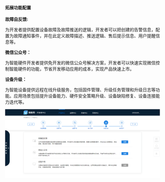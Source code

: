 #### 拓展功能配置  

**故障自反馈:**  

为开发者提供配置设备故障及故障推送的逻辑，开发者可以把创建的告警信息，配置为故障通知事件，并在此定义故障描述、推送逻辑、售后提示信息、用户提醒信息等。  

**微信公众号：**  

为智能硬件开发者提供免开发的微信公众号解决方案，开发者可以快速实现微信控制智能硬件的功能，节省开发移动应用的成本，实现产品快速上市。  

**设备升级：**  

为智能设备提供远程在线升级服务，包括固件管理、升级任务管理和升级日志等功能。应用场景包括提升设备能力、硬件安全策略升级、设备缺陷修复、设备连接能力迭代等。  

![拓展功能][Expand_functionality] 







[Access_plan]:_media/Link/guide.png  
[Architecture]:_media/Link/architecture.png 
[Create_function]:_media/Link/create_function.png  
[Create_function2]:_media/Link/create_function2.png  
[Function_set]:_media/Link/function_set.png  
[Haigeek]:https://www.haigeek.com/web/pages/haigeek.html
[Basis_function]:_media/Link/basis_function.png 
[Advanced_function]:_media/Link/advanced_function.png 
[Other_function]:_media/Link/other_function.png
[Development_process]:_media/Link/development_process.png
[Parameter_configuration]:_media/Link/parameter_configuration.png  
[Product_model]:_media/Link/product_model.png 
[Create_model]:_media/Link/create_model.png  
[Create_success]:_media/Link/create_success.png 
[Create_model]:_media/Link/model_success.png  
[AccessU+]:_media/Link/accessU+.png 
[App_config]:_media/Link/app_config.png  
[Click_config]:_media/Link/click_config.png   
[U+_ui]:_media/Link/u+_ui.png    
[Scene_function]:_media/Link/scene_function.png 
[Expand_functionality]:_media/Link/expand_functionality.png
[Dev_world]:https://haier-iot.github.io/guide/#/zh-cn/Cloudgw  
[Testing_tools]:_media/Link/testing_tools.png 
[Online_apply]:_media/Link/online_apply.png 
[Submit_audit]:_media/Link/submit_audit.png 